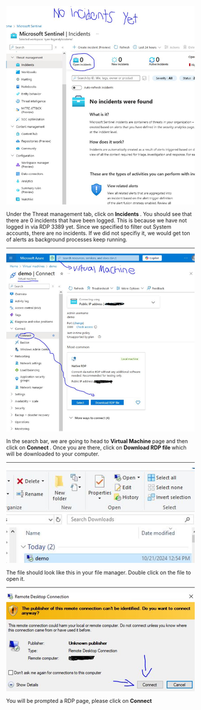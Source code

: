 <img src="/picturesv2/step17.JPG" width="600px" alt="no-incidents-yet">
<p>
  Under the Threat management tab, click on <b> Incidents </b>. You should see that there are 0 incidents that have been logged. This is because we have not logged in via RDP 3389 yet. Since we specified to filter out System accounts, there are no incidents. If we did not specifiy it, we would get ton of alerts as background processes keep running. 
</p>

<hr>

<img src="/picturesv2/step18.JPG" width="600px" alt="download-rdp-file">
<p>
  In the search bar, we are going to head to <b> Virtual Machine </b> page and then click on <b> Connect </b>. Once you are there, click on <b> Download RDP file </b> which will be downloaded to your computer. 
</p>

<hr>

<img src="/picturesv2/step19.JPG" width="600px" alt="double-click-on-file">
<p>
  The file should look like this in your file manager. Double click on the file to open it. 
</p>

<hr>

<img src="/picturesv2/step20.JPG" width="600px" alt="click-on-connect">
<p>
  You will be prompted a RDP page, please click on <b> Connect </b>
</p>


